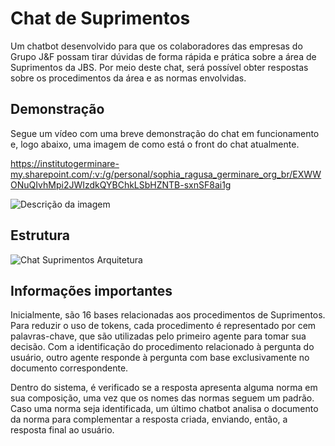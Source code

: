 
# Chat de Suprimentos

Um chatbot desenvolvido para que os colaboradores das empresas do Grupo J&F possam tirar dúvidas de forma rápida e prática sobre a área de Suprimentos da JBS. Por meio deste chat, será possível obter respostas sobre os procedimentos da área e as normas envolvidas.


## Demonstração

Segue um vídeo com uma breve demonstração do chat em funcionamento e, logo abaixo, uma imagem de como está o front do chat atualmente.

https://institutogerminare-my.sharepoint.com/:v:/g/personal/sophia_ragusa_germinare_org_br/EXWWONuQIvhMpi2JWIzdkQYBChkLSbHZNTB-sxnSF8ai1g

![Descrição da imagem](https://drive.google.com/uc?id=10vBjFOgrmwkd51Y9MCb2UVeljR_MAXT8)



## Estrutura

![Chat Suprimentos Arquitetura](https://drive.google.com/uc?id=1_U0IZdCc3NibzK8gozaAGJX425OQteoF)



## Informações importantes


Inicialmente, são 16 bases relacionadas aos procedimentos de Suprimentos. Para reduzir o uso de tokens, cada procedimento é representado por cem palavras-chave, que são utilizadas pelo primeiro agente para tomar sua decisão. Com a identificação do procedimento relacionado à pergunta do usuário, outro agente responde à pergunta com base exclusivamente no documento correspondente.

Dentro do sistema, é verificado se a resposta apresenta alguma norma em sua composição, uma vez que os nomes das normas seguem um padrão. Caso uma norma seja identificada, um último chatbot analisa o documento da norma para complementar a resposta criada, enviando, então, a resposta final ao usuário.
